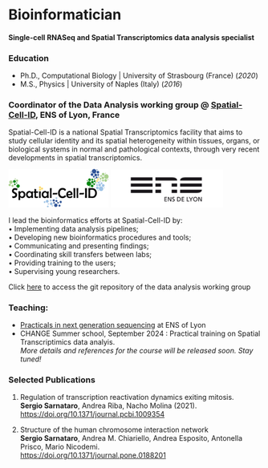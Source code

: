 # Bioinformatician


#### Single-cell RNASeq and Spatial Transcriptomics data analysis specialist


### Education
- Ph.D., Computational Biology | University of Strasbourg (France) (_2020_)								       		
- M.S., Physics	| University of Naples (Italy) (_2016_)	 			        		

### Coordinator of the Data Analysis working group @ [Spatial-Cell-ID](https://spatial-cell-id.ens-lyon.fr/), ENS of Lyon, France<br />
Spatial-Cell-ID is a national Spatial Transcriptomics facility that aims to study cellular identity and its spatial heterogeneity within tissues, organs, or biological systems in normal and pathological contexts, through very recent developments in spatial transcriptomics.

<p float="left">
  <img src="/logo-spatial-cell-id.jpg" width="200" />
  <img src="/logo_ENS_Lyon.png" width="224" />

I lead the bioinformatics efforts at Spatial-Cell-ID by: <br />
• Implementing data analysis pipelines;<br />
• Developing new bioinformatics procedures and tools;<br />
• Communicating and presenting findings; <br />
• Coordinating skill transfers between labs; <br />
• Providing training to the users;<br />
• Supervising young researchers.<br />

Click [here](https://gitbio.ens-lyon.fr/spatial-cell-id) to access the git repository of the data analysis working group


### Teaching:
- [Practicals in next generation sequencing](https://biologie.ens-lyon.fr/masterbiosciences/presentation-des-ue/les-ue-pratique/practicals-in-NGS) at ENS of Lyon
- CHANGE Summer school, September 2024 : Practical training on Spatial Transcriptimics data analyis. <br />
_More details and references for the course will be released soon. Stay tuned!_

### Selected Publications
1. Regulation of transcription reactivation dynamics exiting mitosis. <br />
  **Sergio Sarnataro**, Andrea Riba, Nacho Molina (2021).<br />
  https://doi.org/10.1371/journal.pcbi.1009354

2. Structure of the human chromosome interaction network <br />
  **Sergio Sarnataro**, Andrea M. Chiariello, Andrea Esposito, Antonella Prisco, Mario Nicodemi.<br />
  https://doi.org/10.1371/journal.pone.0188201

